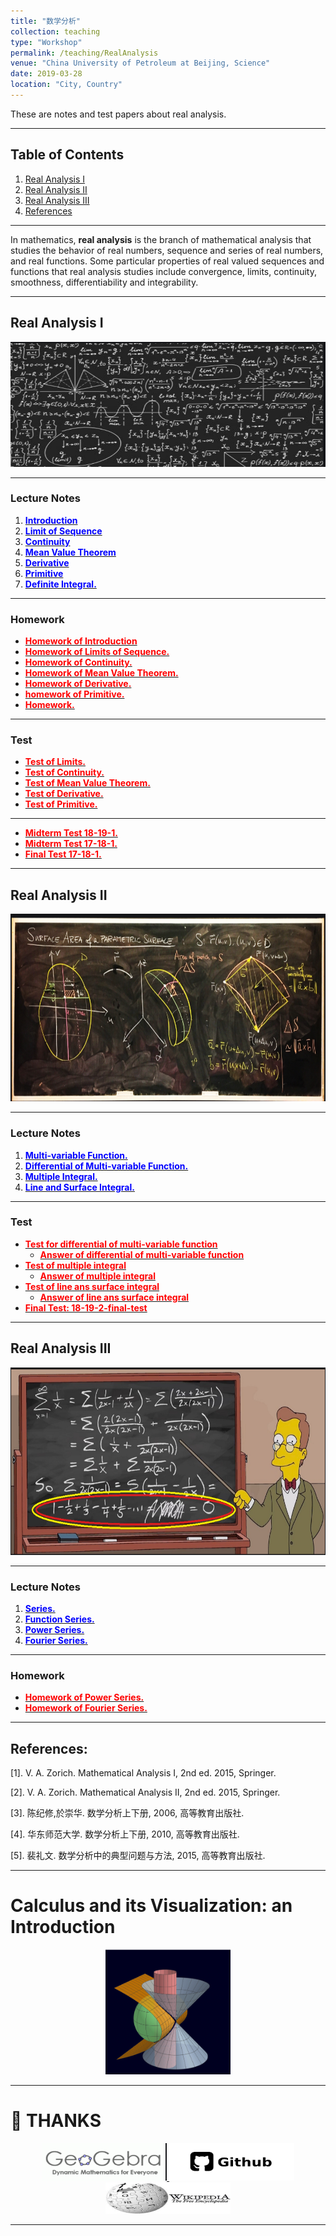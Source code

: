 ```yaml
---
title: "数学分析"
collection: teaching
type: "Workshop"
permalink: /teaching/RealAnalysis
venue: "China University of Petroleum at Beijing, Science"
date: 2019-03-28
location: "City, Country"
---
```

These are notes and test papers about real analysis.

---
## Table of Contents
1. [Real Analysis I](#analysis1)
2. [Real Analysis II](#analysis2)
3. [Real Analysis III](#analysis3)
4. [References](#references)

---

In mathematics, **real analysis** is the branch of mathematical analysis that studies 
the behavior of real numbers, sequence and series of real numbers, and real functions.
Some particular properties of real valued sequences and functions that real analysis 
studies include convergence, limits, continuity, smoothness, differentiability and 
integrability.

---

<a name="analysis1"></a>
## Real Analysis I
<center>
  <img src="./imags/real_analysis_1.png"  width="600" height="200" />
</center>

---
### Lecture Notes
1. [<span style="color:blue">**Introduction**</span>](http://wuguoning.github.io/files/analysis/introduction.pdf)
2. [<span style="color:blue">**Limit of Sequence**</span>](http://wuguoning.github.io/files/analysis/limits.pdf)
3. [<span style="color:blue">**Continuity**</span>](http://wuguoning.github.io/files/analysis/continuity.pdf)
4. [<span style="color:blue">**Mean Value Theorem**</span>](http://wuguoning.github.io/files/analysis/meanvalue.pdf)
5. [<span style="color:blue">**Derivative**</span>](http://wuguoning.github.io/files/analysis/derivative.pdf)
6. [<span style="color:blue">**Primitive**</span>](http://wuguoning.github.io/files/analysis/primitive.pdf)
7. [<span style="color:blue">**Definite Integral.**</span>](http://wuguoning.github.io/files/analysis/integral.pdf)

---

### Homework
+ [<span style="color:red">**Homework of Introduction**</span>](http://wuguoning.github.io/files/analysis/homework1.pdf)
+ [<span style="color:red">**Homework of Limits of Sequence.**</span>](http://wuguoning.github.io/files/analysis/homework2.pdf)
+ [<span style="color:red">**Homework of Continuity.**</span>](http://wuguoning.github.io/files/analysis/homework3.pdf)
+ [<span style="color:red">**Homework of Mean Value Theorem.**</span>](http://wuguoning.github.io/files/analysis/homework4.pdf)
+ [<span style="color:red">**Homework of Derivative.**</span>](http://wuguoning.github.io/files/analysis/homework5.pdf)
+ [<span style="color:red">**homework of Primitive.**</span>](http://wuguoning.github.io/files/analysis/primitive_homework.pdf) 
+ [<span style="color:red">**Homework.**</span>](http://wuguoning.github.io/files/analysis/integral_homework.pdf)



---
### Test

+ [<span style="color:red">**Test of Limits.**</span>](http://wuguoning.github.io/files/analysis/test1.pdf)
+ [<span style="color:red">**Test of Continuity.**</span>](http://wuguoning.github.io/files/analysis/test2.pdf)
+ [<span style="color:red">**Test of Mean Value Theorem.**</span>](http://wuguoning.github.io/files/analysis/test3.pdf)
+ [<span style="color:red">**Test of Derivative.**</span>](http://wuguoning.github.io/files/analysis/test4.pdf)
+ [<span style="color:red">**Test of Primitive.**</span>](http://wuguoning.github.io/files/analysis/test4.pdf)

---

+ [<span style="color:red">**Midterm Test 18-19-1.**</span>](http://wuguoning.github.io/files/analysis/midtermtest18-19-1.pdf)
+ [<span style="color:red">**Midterm Test 17-18-1.**</span>](http://wuguoning.github.io/files/analysis/17-18-1-real-analysis-mid-term-test.pdf)
+ [<span style="color:red">**Final Test 17-18-1.**</span>](http://wuguoning.github.io/files/analysis/17-18-1_real_analysis_final_test.pdf)


---
<a name="analysis2"></a>
## Real Analysis II
<center>
  <img src="./imags/real_analysis_2.png"  width="600" height="300" />
</center>


---
### Lecture Notes

1. [<span style="color:blue">**Multi-variable Function.**</span>](http://wuguoning.github.io/files/analysis/mul_var_fun.pdf)
2. [<span style="color:blue">**Differential of Multi-variable Function.**</span>](http://wuguoning.github.io/files/analysis/diff_multi_var.pdf)
3. [<span style="color:blue">**Multiple Integral.**</span>](http://wuguoning.github.io/files/analysis/mul_int.pdf)
4. [<span style="color:blue">**Line and Surface Integral.**</span>](http://wuguoning.github.io/analysis/files/line_and_surface.pdf)

---
### Test
+ [<span style="color:red">**Test for differential of multi-variable function**</span>](http://wuguoning.github.io/files/analysis/test6.pdf)
  - [<span style="color:red">**Answer of differential of multi-variable function**</span>](http://wuguoning.github.io/files/analysis/mulvar_diff_test_ans.pdf)
+ [<span style="color:red">**Test of multiple integral**</span>](http://wuguoning.github.io/files/analysis/mul_int_test.pdf)
  - [<span style="color:red">**Answer of multiple integral**</span>](http://wuguoning.github.io/files/analysis/mulvar_int_test_ans.pdf)
+ [<span style="color:red">**Test of line ans surface integral**</span>](http://wuguoning.github.io/files/analysis/line_surface_int_test.pdf)
  - [<span style="color:red">**Answer of line ans surface integral**</span>](http://wuguoning.github.io/files/analysis/lineSurface_test_ans.pdf)
+ [<span style="color:red">**Final Test: 18-19-2-final-test**</span>](http://wuguoning.github.io/files/analysis/2018-2019-2-final-test-and-ans.pdf)


---

<a name="analysis3"></a>
## Real Analysis III
<center>
  <img src="./imags/real_analysis_3.png"  width="600" height="300" />
</center>


---
### Lecture Notes

1. [<span style="color:blue">**Series.**</span>](http://wuguoning.github.io/files/analysis/series.pdf)
2. [<span style="color:blue">**Function Series.**</span>](http://wuguoning.github.io/files/analysis/function_series.pdf)
3. [<span style="color:blue">**Power Series.**</span>](http://wuguoning.github.io/files/analysis/powerSeries.pdf)
4. [<span style="color:blue">**Fourier Series.**</span>](http://wuguoning.github.io/files/analysis/fourierSeries.pdf)


---
### Homework
+ [<span style="color:red">**Homework of Power Series.**</span>](http://wuguoning.github.io/files/analysis/homework_power_series.pdf)
+ [<span style="color:red">**Homework of Fourier Series.**</span>](http://wuguoning.github.io/files/analysis/homework_fourier_series.pdf)

---

<a name="analysis3"></a>
## References:
  [1]. V. A. Zorich. Mathematical Analysis I, 2nd ed. 2015, Springer.

  [2]. V. A. Zorich. Mathematical Analysis II, 2nd ed. 2015, Springer.

  [3]. 陈纪修,於崇华. 数学分析上下册, 2006, 高等教育出版社.

  [4]. 华东师范大学. 数学分析上下册, 2010, 高等教育出版社.

  [5]. 裴礼文. 数学分析中的典型问题与方法, 2015, 高等教育出版社.

---

# Calculus and its Visualization: an Introduction

<center>
<a href="https://www.geogebra.org/material/edit/id/yxadpqun#bookcontent">
   <img src="./imags/surface.png" width="200" height="200"/>
</a>
</center>

---

# 👏 THANKS

<center>

<a href="https://www.geogebra.org">
   <img src="./imags/geogebra.png" width="200" height="60"/>
</a>

<a href="https://www.geogebra.org">
   <img src="./imags/github.png" width="200" height="60"/>
</a>

<a href="https://www.wikipedia.org/">
   <img src="./imags/wiki.png" width="200" height="50"/>
</a>
</center>

---
